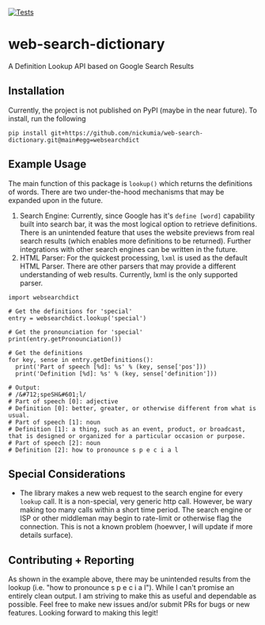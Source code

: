 [![Tests](https://github.com/nickumia/web-search-dictionary/actions/workflows/commit.yml/badge.svg)](https://github.com/nickumia/web-search-dictionary/actions/workflows/commit.yml)

# web-search-dictionary
A Definition Lookup API based on Google Search Results

## Installation

Currently, the project is not published on PyPI (maybe in the near future).  To install, run the following
```
pip install git+https://github.com/nickumia/web-search-dictionary.git@main#egg=websearchdict
```

## Example Usage

The main function of this package is `lookup()` which returns the definitions of words.  There are two
under-the-hood mechanisms that may be expanded upon in the future.
1. Search Engine: Currently, since Google has it's `define [word]` capability built into search bar, it
   was the most logical option to retrieve definitions.  There is an unintended feature that uses the website
   previews from real search results (which enables more definitions to be returned).  Further integrations
   with other search engines can be written in the future.
1. HTML Parser:  For the quickest processing, `lxml` is used as the default HTML Parser.  There are other parsers
   that may provide a different understanding of web results.  Currently, lxml is the only supported parser.

```
import websearchdict

# Get the definitions for 'special'
entry = websearchdict.lookup('special')

# Get the pronounciation for 'special'
print(entry.getPronounciation())

# Get the definitions
for key, sense in entry.getDefinitions():
  print('Part of speech [%d]: %s' % (key, sense['pos']))
  print('Definition [%d]: %s' % (key, sense['definition']))

# Output:
# /&#712;speSH&#601;l/
# Part of speech [0]: adjective
# Definition [0]: better, greater, or otherwise different from what is usual.
# Part of speech [1]: noun
# Definition [1]: a thing, such as an event, product, or broadcast, that is designed or organized for a particular occasion or purpose.
# Part of speech [2]: noun
# Definition [2]: how to pronounce s p e c i a l
```

## Special Considerations

- The library makes a new web request to the search engine for every `lookup` call.  It is a non-special, very generic http
  call.  However, be wary making too many calls within a short time period.  The search engine or ISP or other middleman may
  begin to rate-limit or otherwise flag the connection.  This is not a known problem (hoewver, I will update if more details
  surface).

## Contributing + Reporting

As shown in the example above, there may be unintended results from the lookup (i.e. "how to pronounce s p e c i a l").
While I can't promise an entirely clean output.  I am striving to make this as useful and dependable as possible.  Feel free
to make new issues and/or submit PRs for bugs or new features.  Looking forward to making this legit!
